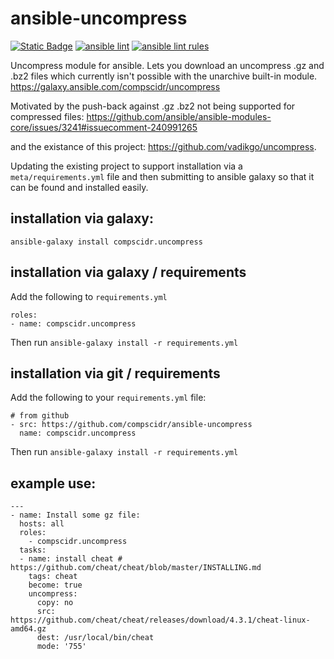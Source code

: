 # ansible-uncompress
[![Static Badge](https://img.shields.io/badge/Ansible_galaxy-Download-blue)](https://galaxy.ansible.com/ui/standalone/roles/compscidr/uncompress/)
[![ansible lint](https://github.com/compscidr/ansible-uncompress/actions/workflows/check.yml/badge.svg)](https://github.com/compscidr/ansible-uncompress/actions/workflows/check.yml)
[![ansible lint rules](https://img.shields.io/badge/Ansible--lint-rules%20table-blue.svg)](https://ansible.readthedocs.io/projects/lint/rules/)

Uncompress module for ansible. Lets you download an uncompress .gz and .bz2 files
which currently isn't possible with the unarchive built-in module.
https://galaxy.ansible.com/compscidr/uncompress

Motivated by the push-back against .gz .bz2 not being supported for compressed
files: https://github.com/ansible/ansible-modules-core/issues/3241#issuecomment-240991265

and the existance of this project: https://github.com/vadikgo/uncompress.

Updating the existing project to support installation via a `meta/requirements.yml`
file and then submitting to ansible galaxy so that it can be found and installed
easily.

## installation via galaxy:
`ansible-galaxy install compscidr.uncompress`

## installation via galaxy / requirements
Add the following to `requirements.yml`
```
roles:
- name: compscidr.uncompress
```
Then run
`ansible-galaxy install -r requirements.yml`

## installation via git / requirements
Add the following to your `requirements.yml` file:
```
# from github
- src: https://github.com/compscidr/ansible-uncompress
  name: compscidr.uncompress
```
Then run
`ansible-galaxy install -r requirements.yml`

## example use:
```
---
- name: Install some gz file:
  hosts: all
  roles:
    - compscidr.uncompress
  tasks:
  - name: install cheat # https://github.com/cheat/cheat/blob/master/INSTALLING.md
    tags: cheat
    become: true
    uncompress:
      copy: no
      src: https://github.com/cheat/cheat/releases/download/4.3.1/cheat-linux-amd64.gz
      dest: /usr/local/bin/cheat
      mode: '755'
```
